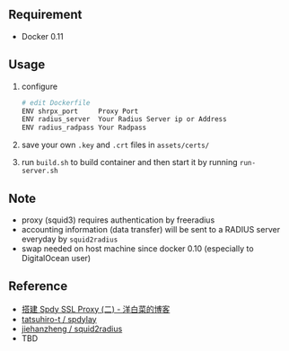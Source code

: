 ## Requirement
+ Docker 0.11

## Usage
1. configure

	```bash
	# edit Dockerfile
	ENV shrpx_port     Proxy Port
	ENV radius_server  Your Radius Server ip or Address       
	ENV radius_radpass Your Radpass
	```
2. save your own ```.key``` and ```.crt``` files in ```assets/certs/```
3. run ```build.sh``` to build container and then start it by running ```run-server.sh```


## Note
+ proxy (squid3) requires authentication by freeradius
+ accounting information (data transfer) will be sent to a RADIUS server everyday by ```squid2radius```
+ swap needed on host machine since docker 0.10 (especially to DigitalOcean user)

## Reference
+ [搭建 Spdy SSL Proxy (二) - 洋白菜的博客](http://blog.chaiyalin.com/2013/07/spdy-ssl-proxy-2.html)
+ [tatsuhiro-t / spdylay](https://github.com/tatsuhiro-t/spdylay)
+ [jiehanzheng / squid2radius](https://github.com/jiehanzheng/squid2radius)
+ TBD

